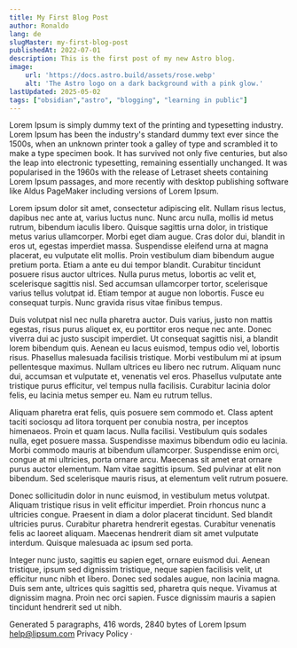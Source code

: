 ```yaml
---
title: My First Blog Post
author: Ronaldo
lang: de
slugMaster: my-first-blog-post
publishedAt: 2022-07-01
description: This is the first post of my new Astro blog.
image:
    url: 'https://docs.astro.build/assets/rose.webp'
    alt: 'The Astro logo on a dark background with a pink glow.'
lastUpdated: 2025-05-02
tags: ["obsidian","astro", "blogging", "learning in public"]
---
```


Lorem Ipsum is simply dummy text of the printing and typesetting industry. Lorem Ipsum has been the industry's standard dummy text ever since the 1500s, when an unknown printer took a galley of type and scrambled it to make a type specimen book. It has survived not only five centuries, but also the leap into electronic typesetting, remaining essentially unchanged. It was popularised in the 1960s with the release of Letraset sheets containing Lorem Ipsum passages, and more recently with desktop publishing software like Aldus PageMaker including versions of Lorem Ipsum.

Lorem ipsum dolor sit amet, consectetur adipiscing elit. Nullam risus lectus, dapibus nec ante at, varius luctus nunc. Nunc arcu nulla, mollis id metus rutrum, bibendum iaculis libero. Quisque sagittis urna dolor, in tristique metus varius ullamcorper. Morbi eget diam augue. Cras dolor dui, blandit in eros ut, egestas imperdiet massa. Suspendisse eleifend urna at magna placerat, eu vulputate elit mollis. Proin vestibulum diam bibendum augue pretium porta. Etiam a ante eu dui tempor blandit. Curabitur tincidunt posuere risus auctor ultrices. Nulla purus metus, lobortis ac velit et, scelerisque sagittis nisl. Sed accumsan ullamcorper tortor, scelerisque varius tellus volutpat id. Etiam tempor at augue non lobortis. Fusce eu consequat turpis. Nunc gravida risus vitae finibus tempus.

Duis volutpat nisl nec nulla pharetra auctor. Duis varius, justo non mattis egestas, risus purus aliquet ex, eu porttitor eros neque nec ante. Donec viverra dui ac justo suscipit imperdiet. Ut consequat sagittis nisi, a blandit lorem bibendum quis. Aenean eu lacus euismod, tempus odio vel, lobortis risus. Phasellus malesuada facilisis tristique. Morbi vestibulum mi at ipsum pellentesque maximus. Nullam ultrices eu libero nec rutrum. Aliquam nunc dui, accumsan et vulputate et, venenatis vel eros. Phasellus vulputate ante tristique purus efficitur, vel tempus nulla facilisis. Curabitur lacinia dolor felis, eu lacinia metus semper eu. Nam eu rutrum tellus.

Aliquam pharetra erat felis, quis posuere sem commodo et. Class aptent taciti sociosqu ad litora torquent per conubia nostra, per inceptos himenaeos. Proin et quam lacus. Nulla facilisi. Vestibulum quis sodales nulla, eget posuere massa. Suspendisse maximus bibendum odio eu lacinia. Morbi commodo mauris at bibendum ullamcorper. Suspendisse enim orci, congue at mi ultricies, porta ornare arcu. Maecenas sit amet erat ornare purus auctor elementum. Nam vitae sagittis ipsum. Sed pulvinar at elit non bibendum. Sed scelerisque mauris risus, at elementum velit rutrum posuere.

Donec sollicitudin dolor in nunc euismod, in vestibulum metus volutpat. Aliquam tristique risus in velit efficitur imperdiet. Proin rhoncus nunc a ultricies congue. Praesent in diam a dolor placerat tincidunt. Sed blandit ultricies purus. Curabitur pharetra hendrerit egestas. Curabitur venenatis felis ac laoreet aliquam. Maecenas hendrerit diam sit amet vulputate interdum. Quisque malesuada ac ipsum sed porta.

Integer nunc justo, sagittis eu sapien eget, ornare euismod dui. Aenean tristique, ipsum sed dignissim tristique, neque sapien facilisis velit, ut efficitur nunc nibh et libero. Donec sed sodales augue, non lacinia magna. Duis sem ante, ultrices quis sagittis sed, pharetra quis neque. Vivamus at dignissim magna. Proin nec orci sapien. Fusce dignissim mauris a sapien tincidunt hendrerit sed ut nibh.

Generated 5 paragraphs, 416 words, 2840 bytes of Lorem Ipsum
help@lipsum.com
Privacy Policy · 


